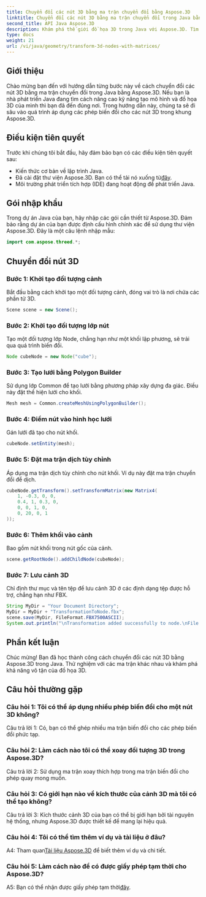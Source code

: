 ```yaml
---
title: Chuyển đổi các nút 3D bằng ma trận chuyển đổi bằng Aspose.3D
linktitle: Chuyển đổi các nút 3D bằng ma trận chuyển đổi trong Java bằng Aspose.3D
second_title: API Java Aspose.3D
description: Khám phá thế giới đồ họa 3D trong Java với Aspose.3D. Tìm hiểu cách chuyển đổi các nút một cách dễ dàng bằng cách sử dụng ma trận chuyển đổi.
type: docs
weight: 21
url: /vi/java/geometry/transform-3d-nodes-with-matrices/
---
```

## Giới thiệu

Chào mừng bạn đến với hướng dẫn từng bước này về cách chuyển đổi các nút 3D bằng ma trận chuyển đổi trong Java bằng Aspose.3D. Nếu bạn là nhà phát triển Java đang tìm cách nâng cao kỹ năng tạo mô hình và đồ họa 3D của mình thì bạn đã đến đúng nơi. Trong hướng dẫn này, chúng ta sẽ đi sâu vào quá trình áp dụng các phép biến đổi cho các nút 3D trong khung Aspose.3D.

## Điều kiện tiên quyết

Trước khi chúng tôi bắt đầu, hãy đảm bảo bạn có các điều kiện tiên quyết sau:

- Kiến thức cơ bản về lập trình Java.
-  Đã cài đặt thư viện Aspose.3D. Bạn có thể tải nó xuống từ[đây](https://releases.aspose.com/3d/java/).
- Môi trường phát triển tích hợp (IDE) đang hoạt động để phát triển Java.

## Gói nhập khẩu

Trong dự án Java của bạn, hãy nhập các gói cần thiết từ Aspose.3D. Đảm bảo rằng dự án của bạn được định cấu hình chính xác để sử dụng thư viện Aspose.3D. Đây là một câu lệnh nhập mẫu:

```java
import com.aspose.threed.*;

```

## Chuyển đổi nút 3D

### Bước 1: Khởi tạo đối tượng cảnh

Bắt đầu bằng cách khởi tạo một đối tượng cảnh, đóng vai trò là nơi chứa các phần tử 3D.

```java
Scene scene = new Scene();
```

### Bước 2: Khởi tạo đối tượng lớp nút

Tạo một đối tượng lớp Node, chẳng hạn như một khối lập phương, sẽ trải qua quá trình biến đổi.

```java
Node cubeNode = new Node("cube");
```

### Bước 3: Tạo lưới bằng Polygon Builder

Sử dụng lớp Common để tạo lưới bằng phương pháp xây dựng đa giác. Điều này đặt thể hiện lưới cho khối.

```java
Mesh mesh = Common.createMeshUsingPolygonBuilder();
```

### Bước 4: Điểm nút vào hình học lưới

Gán lưới đã tạo cho nút khối.

```java
cubeNode.setEntity(mesh);
```

### Bước 5: Đặt ma trận dịch tùy chỉnh

Áp dụng ma trận dịch tùy chỉnh cho nút khối. Ví dụ này đặt ma trận chuyển đổi để dịch.

```java
cubeNode.getTransform().setTransformMatrix(new Matrix4(
    1, -0.3, 0, 0,
    0.4, 1, 0.3, 0,
    0, 0, 1, 0,
    0, 20, 0, 1
));
```

### Bước 6: Thêm khối vào cảnh

Bao gồm nút khối trong nút gốc của cảnh.

```java
scene.getRootNode().addChildNode(cubeNode);
```

### Bước 7: Lưu cảnh 3D

Chỉ định thư mục và tên tệp để lưu cảnh 3D ở các định dạng tệp được hỗ trợ, chẳng hạn như FBX.

```java
String MyDir = "Your Document Directory";
MyDir = MyDir + "TransformationToNode.fbx";
scene.save(MyDir, FileFormat.FBX7500ASCII);
System.out.println("\nTransformation added successfully to node.\nFile saved at " + MyDir);
```

## Phần kết luận

Chúc mừng! Bạn đã học thành công cách chuyển đổi các nút 3D bằng Aspose.3D trong Java. Thử nghiệm với các ma trận khác nhau và khám phá khả năng vô tận của đồ họa 3D.

## Câu hỏi thường gặp

### Câu hỏi 1: Tôi có thể áp dụng nhiều phép biến đổi cho một nút 3D không?

Câu trả lời 1: Có, bạn có thể ghép nhiều ma trận biến đổi cho các phép biến đổi phức tạp.

### Câu hỏi 2: Làm cách nào tôi có thể xoay đối tượng 3D trong Aspose.3D?

Câu trả lời 2: Sử dụng ma trận xoay thích hợp trong ma trận biến đổi cho phép quay mong muốn.

### Câu hỏi 3: Có giới hạn nào về kích thước của cảnh 3D mà tôi có thể tạo không?

Câu trả lời 3: Kích thước cảnh 3D của bạn có thể bị giới hạn bởi tài nguyên hệ thống, nhưng Aspose.3D được thiết kế để mang lại hiệu quả.

### Câu hỏi 4: Tôi có thể tìm thêm ví dụ và tài liệu ở đâu?

 A4: Tham quan[Tài liệu Aspose.3D](https://reference.aspose.com/3d/java/) để biết thêm ví dụ và chi tiết.

### Câu hỏi 5: Làm cách nào để có được giấy phép tạm thời cho Aspose.3D?

 A5: Bạn có thể nhận được giấy phép tạm thời[đây](https://purchase.aspose.com/temporary-license/).